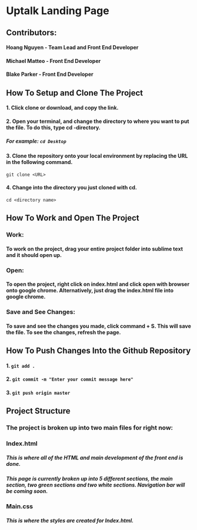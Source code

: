 # Uptalk Landing Page
## Contributors:
#### Hoang Nguyen - Team Lead and Front End Developer
#### Michael Matteo - Front End Developer
#### Blake Parker - Front End Developer



## How To Setup and Clone The Project

#### 1. Click clone or download, and copy the link. 
#### 2. Open your terminal, and change the directory to where you want to put the file. To do this, type cd -directory.
##### For example: `cd Desktop`
#### 3. Clone the repository onto your local environment by replacing the URL in the following command. 
`git clone <URL>`
#### 4. Change into the directory you just cloned with cd. 
`cd <directory name>`



## How To Work and Open The Project
### Work:
#### To work on the project, drag your entire project folder into sublime text and it should open up.
### Open:
#### To open the project, right click on index.html and click open with browser onto google chrome. Alternatively, just drag the index.html file into google chrome. 
### Save and See Changes:
#### To save and see the changes you made, click command + S. This will save the file. To see the changes, refresh the page.



## How To Push Changes Into the Github Repository
#### 1. `git add .`
#### 2. `git commit -m "Enter your commit message here"`
#### 3. `git push origin master`



## Project Structure
### The project is broken up into two main files for right now:

### Index.html
##### This is where all of the HTML and main development of the front end is done.
##### This page is currently broken up into 5 different sections, the main section, two green sections and two white sections. Navigation bar will be coming soon. 

### Main.css
##### This is where the styles are created for Index.html.
